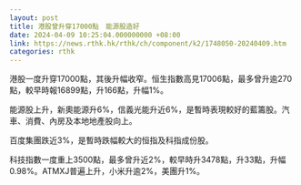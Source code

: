 ```yaml
---
layout: post
title: 港股曾升穿17000點　能源股造好
date: 2024-04-09 10:25:04.000000000 +08:00
link: https://news.rthk.hk/rthk/ch/component/k2/1748050-20240409.htm
categories: rthk
---
```


港股一度升穿17000點，其後升幅收窄。恒生指數高見17006點，最多曾升逾270點，較早時報16899點，升166點，升幅1%。

能源股上升，新奧能源升6%，信義光能升近6%，是暫時表現較好的藍籌股。汽車、消費、內房及本地地產股向上。

百度集團跌近3%，是暫時跌幅較大的恒指及科指成份股。

科技指數一度重上3500點，最多曾升近2%，較早時升3478點，升33點，升幅0.98%。ATMXJ普遍上升，小米升逾2%，美團升1%。
